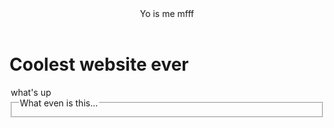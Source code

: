 <html>
  <header>Yo is me mfff</header>
  <head>
    <h1>Coolest website ever</h1>
  </head>
  <body>
<legend> what's up </legend>
  </body>
</html>
<form>
  <fieldset>
    <legend> 
      What even is this...
    </legend>
  </fieldset>
</form>
